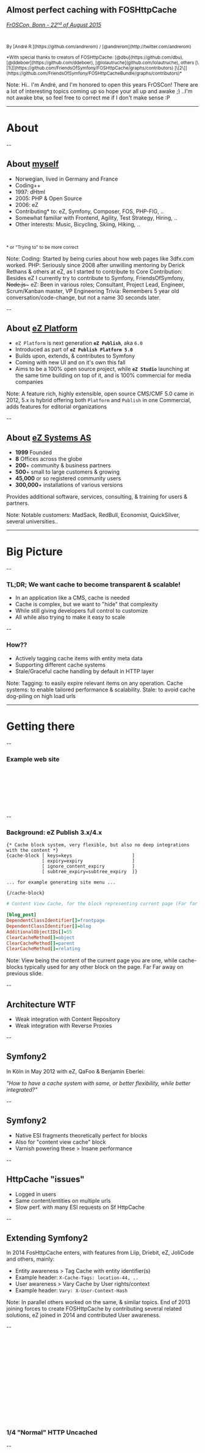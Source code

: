 ## Almost perfect caching with FOSHttpCache

*[FrOSCon, Bonn - 22<small><sup>nd</sup></small> of August 2015](http://froscon.phpugdo.de/)*

<small>
<br><br>
By [André R.](https://github.com/andrerom) / [@andrerom](http://twitter.com/andrerom)
<br><br>
*With special thanks to creators of FOSHttpCache: [@dbu](https://github.com/dbu), [@ddeboer](https://github.com/ddeboer), [@lolautruche](github.com/lolautruche), others [\[1\]](https://github.com/FriendsOfSymfony/FOSHttpCache/graphs/contributors) [\[2\]](https://github.com/FriendsOfSymfony/FOSHttpCacheBundle/graphs/contributors)*
</small>

Note:
Hi.. I'm André, and I'm honored to open this years FrOSCon!
There are a lot of interesting topics coming up so hope your all up and awake ;)
..I'm not awake btw, so feel free to correct me if I don't make sense :P


---

# About

--

## About [myself](https://github.com/ezsystems/ezplatform)

- Norwegian, lived in Germany and France
- Coding++
 - 1997: dHtml
 - 2005: PHP & Open Source 
 - 2006: eZ
 - Contributing* to: eZ, Symfony, Composer, FOS, PHP-FIG, ..
 - Somewhat familiar with Frontend, Agility, Test Strategy, Hiring, ..
- Other interests: Music, Bicycling, Skiing, Hiking, ..

<br>

<small>\* or "Trying to" to be more correct</small>


Note:
Coding: Started by being curies about how web pages like 3dfx.com worked. 
PHP: Seriously since 2008 after unwilling mentoring by Derick Rethans & others at eZ, as I started to contribute to Core
Contribution: Besides eZ I currently try to contribute to Symfony, FriendsOfSymfony, ~~Node.js~~~
eZ: Been in various roles; Consultant, Project Lead, Engineer, Scrum/Kanban master, VP Engineering
Trivia: Remembers 5 year old conversation/code-change, but not a name 30 seconds later.

--

## About [eZ Platform](https://github.com/ezsystems/ezplatform)

- `eZ Platform` is next generation **`eZ Publish`**, aka `6.0`
- Introduced as part of **`eZ Publish Platform 5.0`**
- Builds upon, extends, & contributes to Symfony
- Coming with new UI and on it's own this fall
 - Aims to be a 100% open source project, while **`eZ Studio`** launching at
 the same time building on top of it, and is 100% commercial for media companies




Note:
A feature rich, highly extensible, open source CMS/CMF
5.0 came in 2012, 5.x is hybrid offering both `Platform` and `Publish` in one
Commercial, adds features for editorial organizations

--

## About [eZ Systems AS](http://ez.no)

- **1999** Founded
- **8** Offices across the globe
- **200**+ community & business partners
- **500**+ small to large customers & growing
- **45,000** or so registered community users
- **300,000**+ installations of various versions

Provides additional software, services, consulting, & training for users & partners.


Note:
Notable customers: MadSack, RedBull, Economist, QuickSilver, several universities..

---

# Big Picture


--

### TL;DR; We want cache to become transparent & scalable!

- In an application like a CMS, cache is needed <!-- .element: class="fragment" -->
- Cache is complex, but we want to "hide" that complexity <!-- .element: class="fragment" -->
 - While still giving developers full control to customize
- All while also trying to make it easy to scale <!-- .element: class="fragment" -->



--

### How??

- Actively tagging cache items with entity meta data <!-- .element: class="fragment" -->
- Supporting different cache systems <!-- .element: class="fragment" -->
- Stale/Graceful cache handling by default in HTTP layer <!-- .element: class="fragment" -->


Note:
Tagging: to easily expire relevant items on any operation.
Cache systems: to enable tailored performance & scalability.
Stale: to avoid cache dog-piling on high load urls


---

# Getting there


--

<!-- .slide: data-background="imgs/Cache_blocks.png" data-background-transition="concave" data-transition="fade-in fade-out" -->
### Example web site


<br><br><br>
<br><br><br>


--

### Background: eZ Publish 3.x/4.x

```tpl
{* Cache block system, very flexible, but also no deep integrations with the content *}
{cache-block [ keys=keys                      ]
             [ expiry=expiry                  ]
             [ ignore_content_expiry          ]
             [ subtree_expiry=subtree_expiry  ]}

... for example generating site menu ...

{/cache-block}
```


```ini
# Content View Cache, for the block representing current page (Far far away)

[blog_post]
DependentClassIdentifier[]=frontpage
DependentClassIdentifier[]=blog
AdditionalObjectIDs[]=55
ClearCacheMethod[]=object
ClearCacheMethod[]=parent
ClearCacheMethod[]=relating
```


Note:
View being the content of the current page you are one, while cache-blocks typically used for any other block on the page.
Far Far away on previous slide.

--

<!-- .slide: data-background="imgs/wtf_cat.jpg" data-background-transition="concave" data-transition="fade-in fade-out" -->
## Architecture WTF

- Weak integration with Content Repository <!-- .element: class="fragment" -->
- Weak integration with Reverse Proxies <!-- .element: class="fragment" -->


--

## Symfony2

In Köln in May 2012 with eZ, QaFoo & Benjamin Eberlei:

*"How to have a cache system with same, or better flexibility, while better integrated?"*

--

## Symfony2

- Native ESI fragments theoretically perfect for blocks <!-- .element: class="fragment" -->
- Also for "content view cache" block <!-- .element: class="fragment" -->
- Varnish powering these > Insane performance <!-- .element: class="fragment" -->


--

## HttpCache "issues"

- Logged in users <!-- .element: class="fragment" -->
- Same content/entities on multiple urls <!-- .element: class="fragment" -->
- Slow perf. with many ESI requests on Sf HttpCache <!-- .element: class="fragment" -->

--

## Extending Symfony2

In 2014 FosHttpCache enters, with features from Liip, Driebit, eZ, JoliCode and others, mainly:

- Entity awareness > Tag Cache with entity identifier(s) <!-- .element: class="fragment" -->
 - Example header: ```X-Cache-Tags: location-44, ..``` <!-- .element: class="fragment" -->
- User awareness > Vary Cache by User rights/context <!-- .element: class="fragment" -->
 - Example header: ```Vary: X-User-Context-Hash``` <!-- .element: class="fragment" -->


Note:
In parallel others worked on the same, & similar topics.
End of 2013 joining forces to create FOSHttpCache by contributing several related solutions,
eZ joined in 2014 and contributed User awareness.

--

<!-- .slide: data-background="imgs/Cache_request1.png" data-background-size="1280px" data-background-transition="concave" data-transition="fade-in fade-out" -->
<br><br><br><br><br><br><br><br><br><br><br><br><br>
### 1/4 "Normal" HTTP Uncached

--

<!-- .slide: data-background="imgs/Cache_request2.png" data-background-size="1280px" data-background-transition="concave" data-transition="fade-in fade-out" -->
<br><br><br><br><br><br><br><br><br><br><br><br><br>
### 2/4 "Normal" HTTP Cached

--

<!-- .slide: data-background="imgs/Cache_request3.png" data-background-size="1280px" data-background-transition="concave" data-transition="fade-in fade-out" -->
<br><br><br><br><br><br><br><br><br><br><br><br><br>
### 3/4 User Context aware


--

<!-- .slide: data-background="imgs/Cache_ban.png" data-background-size="1280px" data-background-transition="concave" data-transition="fade-in fade-out" -->
<br><br><br><br><br><br><br><br><br><br><br><br><br>
### 4/4 "Entity Aware": Ban


--

![Boom! Problem Solved](http://cdn.meme.am/instances/58459797.jpg)

Enter FOSHttpCache from several parties, feature parity and now used by eZ also as of last year.


## Are we done Yet? <!-- .element: class="fragment" -->

--

### Houston, more problems!
#### Current state:

- No multi tagging with Symfony HttpCache <!-- .element: class="fragment" -->
- Varnish BAN not graceful > Dog-piling under load!  <!-- .element: class="fragment" -->

Note:
no multi tagging makes it hard to reliably inline several esi requests to avoid the ESI perf issue.
dog-piling aka Cache stamped when using BAN which is used for purging cache by tags.

---


# Next


--

### Tags

<small>*To be able to avoid to many ESI request when using Symfony HttpCache we need multi tagging to reliably clear cache represeting several entities.*</small>

- Abstracting Tags\* from Varnish <!-- .element: class="fragment" -->
- Add support in Symfony HttpCache <!-- .element: class="fragment" -->

<small class="fragment">\* [Abstracting tags PR](https://github.com/FriendsOfSymfony/FOSHttpCache/pull/237)</small>

--


### Graceful Ban

<small>*To be able to have graceful cache also when purging/expiring by tag, currently using: BAN*</small>

- Varnish is not adding "SoftBan" anytime soon <!-- .element: class="fragment" -->
- Potentially own tag handling & use PURGE per URL? <!-- .element: class="fragment" -->
 - Setup Symfony HttpCache to just cache tags, expiry & urls? <!-- .element: class="fragment" -->
 - Use this for PURGEs, & custom VCL rules to expire URLS? <!-- .element: class="fragment" -->

Note:
SoftBan: If you have connections, make sure to put pressure on Varnish ;)
Yes, Varnish allows BAN using custom VCL:
```
    if (req.method == "BAN") {
        if (!client.ip ~ invalidators) {
            return (synth(405, "Not allowed"));
        }

        if (req.http.X-Cache-Tags) {
            ban("obj.http.X-Host ~ " + req.http.X-Host
                + " && obj.http.X-Url ~ " + req.http.X-Url
                + " && obj.http.content-type ~ " + req.http.X-Content-Type
                + " && obj.http.X-Cache-Tags ~ " + req.http.X-Cache-Tags
            );
        } else {
            ban("obj.http.X-Host ~ " + req.http.X-Host
                + " && obj.http.X-Url ~ " + req.http.X-Url
                + " && obj.http.content-type ~ " + req.http.X-Content-Type
            );
        }

        return (synth(200, "Banned"));
```

--

<!-- .slide: data-background="imgs/Cache_tag_purge.png" data-background-size="1280px" data-background-transition="concave" data-transition="fade-in fade-out" -->
<br><br><br><br><br><br><br><br><br><br><br><br><br>
### 2/2: Purge


--

## And then?

![Win!](http://www.cesim.com/Portals/104692/images/how-to-win-business-simulation.jpg) <!-- .element: class="fragment" -->

### ?? <!-- .element: class="fragment" -->

---

### The end


-------------------

#### eZ

<p align="left">
[eZ Platform](https://github.com/ezsystems/ezplatform)<br>
Twitter:  [@andrerom](https://twitter.com/andrerom)<br>
Mettups: [Oslo](http://www.meetup.com/eZ-Oslo-Meetup), [Paris](http://www.meetup.com/ezpublish-paris-meetup),
 [Lyon](http://www.meetup.com/Lyon-eZ-Publish-Meetup), [New York](http://www.meetup.com/newyorkezusercommunity),
 [Köln](http://www.meetup.com/Koln-eZ-Publish-Meetup/), [San Francisco](http://www.meetup.com/San-Francisco-eZ-Publish-Meetup/)<br>
See more slides on [http://ezsystems.github.io/slides/](http://ezsystems.github.io/slides/)
</p>

-------------------

#### FOSHttpCache

<p align="left">
[FOSHttpCache](https://github.com/FriendsOfSymfony/FOSHttpCache)<br>
[FOSHttpCacheBundle](https://github.com/FriendsOfSymfony/FOSHttpCacheBundle)
</p>



---

### Q&A

<div style="border: 1px solid #bbb">
  <div style="position: relative; left: -400px; top:-16px; font-size: 40%; color: #aaa">Shameless Advertising</div>
  ![eZ Conf promotion](http://share.ez.no/var/community/storage/images/box-ez-conference/876937-9-eng-GB/box-ez-conference.jpg)<br>
  <small style="color: #777">*[In New York in November?](http://conference.ez.no/)*</small>
</div>


NOTE:
@todo Add note on that we are hiring!